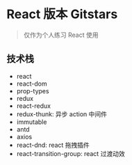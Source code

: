 # React 版本 Gitstars

> 仅作为个人练习 React 使用

## 技术栈

- react
- react-dom
- prop-types
- redux
- react-redux
- redux-thunk: 异步 action 中间件
- immutable
- antd
- axios
- react-dnd: react 拖拽插件
- react-transition-group: react 过渡动效
